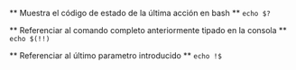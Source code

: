 ** Muestra el código de estado de la última acción en bash **
`echo $?`

** Referenciar al comando completo anteriormente tipado en la consola **
`echo $(!!)`

** Referenciar al último parametro introducido **
`echo !$`



